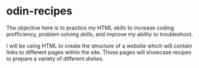 # odin-recipes
The objective here is to practice my HTML skills to increase coding profficiency, problem solving skills, and improve my ability to troubleshoot.

I will be using HTML to create the structure of a website which will contain links to different pages within the site. Those pages will showcase recipes to prepare a variety of different dishes.